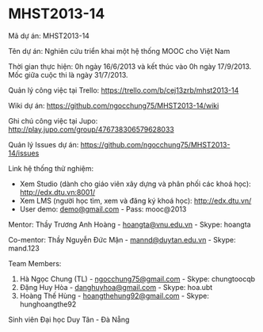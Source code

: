 MHST2013-14
===========

Mã dự án: MHST2013-14

Tên dự án: Nghiên cứu triển khai một hệ thống MOOC cho Việt Nam

Thời gian thực hiện: 0h ngày 16/6/2013 và kết thúc vào 0h ngày 17/9/2013. Mốc giữa cuộc thi là ngày 31/7/2013.

Quản lý công việc tại Trello: https://trello.com/b/cej13zrb/mhst2013-14

Wiki dự án: https://github.com/ngocchung75/MHST2013-14/wiki

Ghi chú công việc tại Jupo: http://play.jupo.com/group/476738306579628033

Quản lý Issues dự án: https://github.com/ngocchung75/MHST2013-14/issues

Link hệ thống thử nghiệm:

+ Xem Studio (dành cho giáo viên xây dựng và phân phối các khoá học):  http://edx.dtu.vn:8001/
+ Xem LMS (người học tìm, xem và đăng ký khoá học): http://edx.dtu.vn/ 
+ User demo: demo@gmail.com  - Pass: mooc@2013

Mentor: Thầy Trương Anh Hoàng - hoangta@vnu.edu.vn - Skype: hoangta

Co-mentor: Thầy Nguyễn Đức Mận - mannd@duytan.edu.vn - Skype: mand.123

Team Members:

1. Hà Ngọc Chung (TL) - ngocchung75@gmail.com - Skype: chungtoocqb
2. Đặng Huy Hòa - danghuyhoa@gmail.com - Skype: hoa.ubt
3. Hoàng Thế Hùng - hoangthehung92@gmail.com - Skype: hunghoangthe92

Sinh viên Đại học Duy Tân - Đà Nẵng
